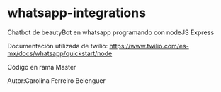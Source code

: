 # whatsapp-integrations
Chatbot de beautyBot en whatsapp programando con nodeJS Express

Documentación utilizada de twilio: https://www.twilio.com/es-mx/docs/whatsapp/quickstart/node

Código en rama Master

Autor:Carolina Ferreiro Belenguer
